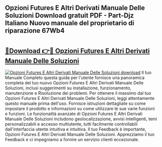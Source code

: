 ## Opzioni Futures E Altri Derivati Manuale Delle Soluzioni Download gratuit PDF - Part-Djz Italiano Nuovo manuale del proprietario di riparazione 67Wb4

# <h2><a href="http://dfd3lmk.blite.top/?on=Opzioni+Futures+E+Altri+Derivati+Manuale+Delle+Soluzioni">🔗Download 👉🔴 Opzioni Futures E Altri Derivati Manuale Delle Soluzioni</a></h2>

[![Opzioni Futures E Altri Derivati Manuale Delle Soluzioni download](https://i.imgur.com/lujVjoI.png)](http://dfd3lmk.blite.top/?on=Opzioni+Futures+E+Altri+Derivati+Manuale+Delle+Soluzioni)
Il tuo Manuale Completo questa guida per l'utente fornisce una panoramica completa del tuo nuovo Opzioni Futures E Altri Derivati Manuale Delle Soluzioni, inclusi suggerimenti su installazione, funzionamento, manutenzione e Risoluzione dei problemi. Per ottenere il massimo dal tuo Opzioni Futures E Altri Derivati Manuale Delle Soluzioni, leggi attentamente questo manuale prima dell'uso. Fornisce istruzioni dettagliate su come impostare il prodotto e informazioni su come utilizzare le sue varie funzioni e funzioni. Le funzionalità avanzate di Opzioni Futures E Altri Derivati Manuale Delle Soluzioni includono geolocalizzazione, avvisi intelligenti, temi personalizzabili e accesso multiutente, tutti facilmente controllabili dall'interfaccia utente intuitiva e intuitiva. Il tuo Feedback è importante, Opzioni Futures E Altri Derivati Manuale Delle Soluzioni. Apprezziamo il tuo Feedback e ci impegniamo a fornire un servizio clienti eccezionale.
